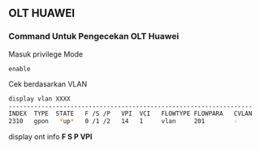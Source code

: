 ## OLT HUAWEI
### Command Untuk Pengecekan OLT Huawei
Masuk privilege Mode
```
enable
```

Cek berdasarkan VLAN
````bash
display vlan XXXX
-------------------------------------------------------------------
INDEX  TYPE  STATE   F /S /P   VPI  VCI   FLOWTYPE FLOWPARA   CVLAN
2310   gpon   *up*   0 /1 /2   14   1     vlan     201        -        >> State UP, ONT UP.
````


display ont info **F S P VPI**